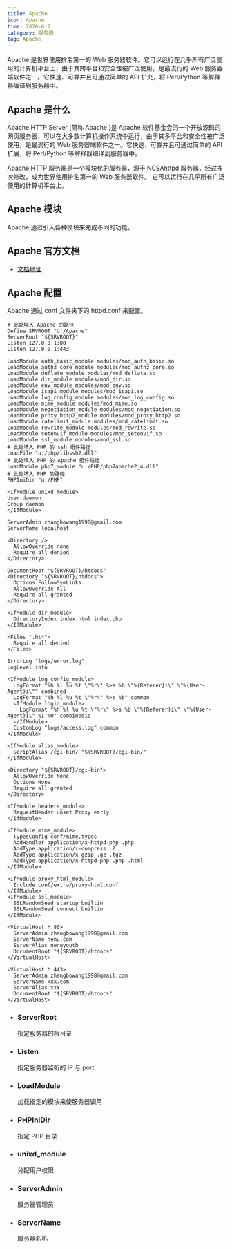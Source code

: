 ```yaml
---
title: Apache
icon: Apache
time: 2020-6-7
category: 服务器
tag: Apache
---
```


Apache 是世界使用排名第一的 Web 服务器软件。它可以运行在几乎所有广泛使用的计算机平台上，由于其跨平台和安全性被广泛使用，是最流行的 Web 服务器端软件之一。它快速、可靠并且可通过简单的 API 扩充，将 Perl/Python 等解释器编译到服务器中。

<!-- more -->

## Apache 是什么

Apache HTTP Server (简称 Apache )是 Apache 软件基金会的一个开放源码的网页服务器，可以在大多数计算机操作系统中运行，由于其多平台和安全性被广泛使用，是最流行的 Web 服务器端软件之一。它快速、可靠并且可通过简单的 API 扩展，将 Perl/Python 等解释器编译到服务器中。

Apache HTTP 服务器是一个模块化的服务器，源于 NCSAhttpd 服务器，经过多次修改，成为世界使用排名第一的 Web 服务器软件。
它可以运行在几乎所有广泛使用的计算机平台上。

## Apache 模块

Apache 通过引入各种模块来完成不同的功能。

## Apache 官方文档

- [文档地址](https://httpd.apache.org/docs/2.4/zh-cn/)

## Apache 配置

Apache 通过 conf 文件夹下的 httpd.conf 来配置。

```apacheconf
# 此处填入 Apache 的路径
Define SRVROOT "U:/Apache"
ServerRoot "${SRVROOT}"
Listen 127.0.0.1:80
Listen 127.0.0.1:443

LoadModule auth_basic_module modules/mod_auth_basic.so
LoadModule authz_core_module modules/mod_authz_core.so
LoadModule deflate_module modules/mod_deflate.so
LoadModule dir_module modules/mod_dir.so
LoadModule env_module modules/mod_env.so
LoadModule isapi_module modules/mod_isapi.so
LoadModule log_config_module modules/mod_log_config.so
LoadModule mime_module modules/mod_mime.so
LoadModule negotiation_module modules/mod_negotiation.so
LoadModule proxy_http2_module modules/mod_proxy_http2.so
LoadModule ratelimit_module modules/mod_ratelimit.so
LoadModule rewrite_module modules/mod_rewrite.so
LoadModule setenvif_module modules/mod_setenvif.so
LoadModule ssl_module modules/mod_ssl.so
# 此处填入 PHP 的 ssh 组件路径
LoadFile "u:/php/libssh2.dll"
# 此处填入 PHP 的 Apache 组件路径
LoadModule php7_module "u:/PHP/php7apache2_4.dll"
# 此处填入 PHP 的路径
PHPIniDir "u:/PHP"

<IfModule unixd_module>
User daemon
Group daemon
</IfModule>

ServerAdmin zhangbowang1998@gmail.com
ServerName localhost

<Directory />
  AllowOverride none
  Require all denied
</Directory>

DocumentRoot "${SRVROOT}/htdocs"
<Directory "${SRVROOT}/htdocs">
  Options FollowSymLinks
  AllowOverride All
  Require all granted
</Directory>

<IfModule dir_module>
  DirectoryIndex index.html index.php
</IfModule>

<Files ".ht*">
  Require all denied
</Files>

ErrorLog "logs/error.log"
LogLevel info

<IfModule log_config_module>
  LogFormat "%h %l %u %t \"%r\" %>s %b \"%{Referer}i\" \"%{User-Agent}i\"" combined
  LogFormat "%h %l %u %t \"%r\" %>s %b" common
  <IfModule logio_module>
    LogFormat "%h %l %u %t \"%r\" %>s %b \"%{Referer}i\" \"%{User-Agent}i\" %I %O" combinedio
  </IfModule>
  CustomLog "logs/access.log" common
</IfModule>

<IfModule alias_module>
  ScriptAlias /cgi-bin/ "${SRVROOT}/cgi-bin/"
</IfModule>

<Directory "${SRVROOT}/cgi-bin">
  AllowOverride None
  Options None
  Require all granted
</Directory>

<IfModule headers_module>
  RequestHeader unset Proxy early
</IfModule>

<IfModule mime_module>
  TypesConfig conf/mime.types
  AddHandler application/x-httpd-php .php
  AddType application/x-compress .Z
  AddType application/x-gzip .gz .tgz
  AddType application/x-httpd-php .php .html
</IfModule>

<IfModule proxy_html_module>
  Include conf/extra/proxy-html.conf
</IfModule>
<IfModule ssl_module>
  SSLRandomSeed startup builtin
  SSLRandomSeed connect builtin
</IfModule>

<VirtualHost *:80>
  ServerAdmin zhangbowang1998@gmail.com
  ServerName nenu.com
  ServerAlias nenuyouth
  DocumentRoot "${SRVROOT}/htdocs"
</VirtualHost>

<VirtualHost *:443>
  ServerAdmin zhangbowang1998@gmail.com
  ServerName xxx.com
  ServerAlias xxx
  DocumentRoot "${SRVROOT}/htdocs"
</VirtualHost>
```

- ### ServerRoot

  指定服务器的根目录

- ### Listen

  指定服务器监听的 IP 与 port

- ### LoadModule

  加载指定的模块来使服务器调用

- ### PHPIniDir

  指定 PHP 目录

- ### unixd_module

  分配用户权限

- ### ServerAdmin

  服务器管理员

- ### ServerName

  服务器名称
